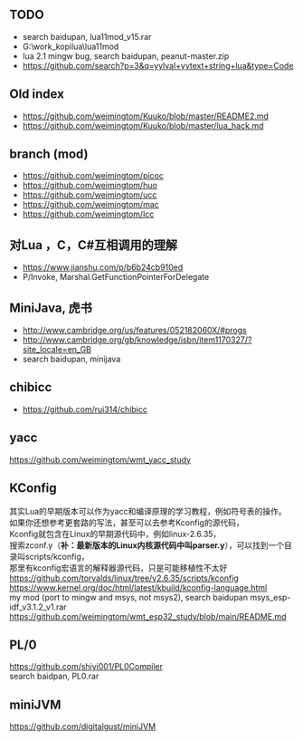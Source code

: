 ## TODO  
* search baidupan, lua11mod_v15.rar  
* G:\work_kopilua\lua11mod  
* lua 2.1 mingw bug, search baidupan, peanut-master.zip  
* https://github.com/search?p=3&q=yylval+yytext+string+lua&type=Code  

## Old index    
* https://github.com/weimingtom/Kuuko/blob/master/README2.md  
* https://github.com/weimingtom/Kuuko/blob/master/lua_hack.md    

## branch (mod)  
* https://github.com/weimingtom/picoc  
* https://github.com/weimingtom/huo  
* https://github.com/weimingtom/ucc  
* https://github.com/weimingtom/mac  
* https://github.com/weimingtom/lcc  

## 对Lua ，C，C#互相调用的理解  
* https://www.jianshu.com/p/b6b24cb910ed  
* P/Invoke, Marshal.GetFunctionPointerForDelegate  

## MiniJava, 虎书  
* http://www.cambridge.org/us/features/052182060X/#progs  
* http://www.cambridge.org/gb/knowledge/isbn/item1170327/?site_locale=en_GB  
* search baidupan, minijava  

## chibicc  
* https://github.com/rui314/chibicc  

## yacc  
https://github.com/weimingtom/wmt_yacc_study  

## KConfig  
其实Lua的早期版本可以作为yacc和编译原理的学习教程，例如符号表的操作。  
如果你还想参考更套路的写法，甚至可以去参考Kconfig的源代码，  
Kconfig就包含在Linux的早期源代码中，例如linux-2.6.35，  
搜索zconf.y（**补：最新版本的Linux内核源代码中叫parser.y**），可以找到一个目录叫scripts/kconfig，  
那里有kconfig宏语言的解释器源代码，只是可能移植性不太好  
https://github.com/torvalds/linux/tree/v2.6.35/scripts/kconfig  
https://www.kernel.org/doc/html/latest/kbuild/kconfig-language.html  
my mod (port to mingw and msys, not msys2), search baidupan msys_esp-idf_v3.1.2_v1.rar  
https://github.com/weimingtom/wmt_esp32_study/blob/main/README.md  

## PL/0  
https://github.com/shiyi001/PL0Compiler  
search baidpan, PL0.rar    

## miniJVM  
https://github.com/digitalgust/miniJVM  
